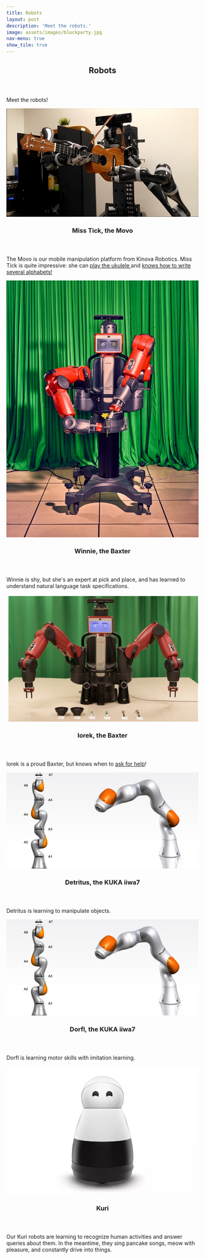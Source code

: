 ```yaml
---
title: Robots
layout: post
description: 'Meet the robots.'
image: assets/images/blockparty.jpg
nav-menu: true
show_tile: true
---
```



<!-- ROBOTS -->
<section id="one">
	<div class="inner">
		<header class="major">
			<h2>Robots</h2>
		</header>
		<p>Meet the robots!</p>
	</div>
</section>

<!-- misstick -->
<section id="two" class="spotlights">
	<section>
		<a>
			<img src="assets/images/movo_uke.png" alt="" data-position="center center" />
		</a>
		<div class="content">
			<div class="inner">
				<header class="major">
					<h3> Miss Tick, the Movo</h3>
				</header>
				<p> The Movo is our mobile manipulation platform from Kinova Robotics. Miss Tick is quite impressive: she can <a href="https://www.youtube.com/watch?v=no7pUj1zD4o"> play the ukulele </a> and <a href="https://www.brown.edu/news/2019-05-15/robowrite"> knows how to write several alphabets! </a>  </p>
			</div>
		</div>
	</section>
</section>

<!-- Winnie -->
<section id="two" class="spotlights">
	<section>
		<a>
			<img src="assets/images/winnie-portrait.jpg" alt="" data-position="center center" />
		</a>
		<div class="content">
			<div class="inner">
				<header class="major">
					<h3> Winnie, the Baxter</h3>
				</header>
				<p> Winnie is shy, but she's an expert at pick and place, and has learned to understand natural language task specifications. </p>
			</div>
		</div>
	</section>
</section>

<!-- Iorek -->
<section id="two" class="spotlights">
	<section>
		<a>
			<img src="assets/images/iorek.png" alt="" data-position="center center" />
		</a>
		<div class="content">
			<div class="inner">
				<header class="major">
					<h3> Iorek, the Baxter</h3>
				</header>
				<p> Iorek is a proud Baxter, but knows when to <a href="https://www.wired.com/2017/03/meet-lorek-robot-communicates-remarkable-way/"> ask for help</a>! </p>
			</div>
		</div>
	</section>
</section>

<!-- Kuka -->
<section id="two" class="spotlights">
	<section>
		<a>
			<img src="assets/images/LBRiiwa.png" alt="" data-position="center center" />
		</a>
		<div class="content">
			<div class="inner">
				<header class="major">
					<h3> Detritus, the KUKA iiwa7</h3>
				</header>
				<p> Detritus is learning to manipulate objects. </p>
			</div>
		</div>
	</section>
</section>

<!-- Amazon Kuka -->
<section id="two" class="spotlights">
	<section>
		<a>
			<img src="assets/images/LBRiiwa.png" alt="" data-position="center center" />
		</a>
		<div class="content">
			<div class="inner">
				<header class="major">
					<h3> Dorfl, the KUKA iiwa7</h3>
				</header>
				<p> Dorfl is learning motor skills with imitation learning. </p>
			</div>
		</div>
	</section>
</section>

<!-- KURIS -->
<section id="two" class="spotlights">
	<section>
		<a>
			<img src="assets/images/Kuri_Catalog_Frt_HR_v3a_8bit.0.webp" alt="" data-position="center center" />
		</a>
		<div class="content">
			<div class="inner">
				<header class="major">
					<h3> Kuri </h3>
				</header>
				<p> Our Kuri robots are learning to recognize human activities and answer queries about them. In the meantime, they sing pancake songs, meow with pleasure, and constantly drive into things. </p>
			</div>
		</div>
	</section>
</section>
